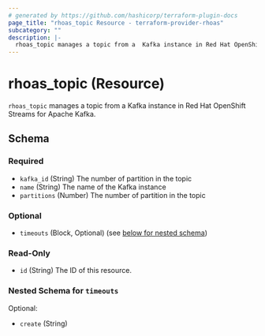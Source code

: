 ```yaml
---
# generated by https://github.com/hashicorp/terraform-plugin-docs
page_title: "rhoas_topic Resource - terraform-provider-rhoas"
subcategory: ""
description: |-
  rhoas_topic manages a topic from a  Kafka instance in Red Hat OpenShift Streams for Apache Kafka.
---
```


# rhoas_topic (Resource)

`rhoas_topic` manages a topic from a  Kafka instance in Red Hat OpenShift Streams for Apache Kafka.



<!-- schema generated by tfplugindocs -->
## Schema

### Required

- `kafka_id` (String) The number of partition in the topic
- `name` (String) The name of the Kafka instance
- `partitions` (Number) The number of partition in the topic

### Optional

- `timeouts` (Block, Optional) (see [below for nested schema](#nestedblock--timeouts))

### Read-Only

- `id` (String) The ID of this resource.

<a id="nestedblock--timeouts"></a>
### Nested Schema for `timeouts`

Optional:

- `create` (String)


